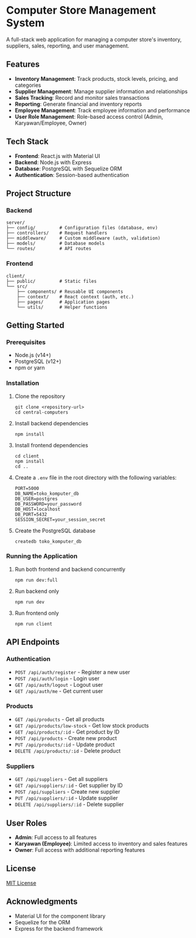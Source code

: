 # Computer Store Management System

A full-stack web application for managing a computer store's inventory, suppliers, sales, reporting, and user management.

## Features

- **Inventory Management**: Track products, stock levels, pricing, and categories
- **Supplier Management**: Manage supplier information and relationships
- **Sales Tracking**: Record and monitor sales transactions
- **Reporting**: Generate financial and inventory reports
- **Employee Management**: Track employee information and performance
- **User Role Management**: Role-based access control (Admin, Karyawan/Employee, Owner)

## Tech Stack

- **Frontend**: React.js with Material UI
- **Backend**: Node.js with Express
- **Database**: PostgreSQL with Sequelize ORM
- **Authentication**: Session-based authentication

## Project Structure

### Backend

```
server/
├── config/         # Configuration files (database, env)
├── controllers/    # Request handlers
├── middleware/     # Custom middleware (auth, validation)
├── models/         # Database models
└── routes/         # API routes
```

### Frontend

```
client/
├── public/         # Static files
└── src/
    ├── components/ # Reusable UI components
    ├── context/    # React context (auth, etc.)
    ├── pages/      # Application pages
    └── utils/      # Helper functions
```

## Getting Started

### Prerequisites

- Node.js (v14+)
- PostgreSQL (v12+)
- npm or yarn

### Installation

1. Clone the repository
   ```
   git clone <repository-url>
   cd central-computers
   ```

2. Install backend dependencies
   ```
   npm install
   ```

3. Install frontend dependencies
   ```
   cd client
   npm install
   cd ..
   ```

4. Create a `.env` file in the root directory with the following variables:
   ```
   PORT=5000
   DB_NAME=toko_komputer_db
   DB_USER=postgres
   DB_PASSWORD=your_password
   DB_HOST=localhost
   DB_PORT=5432
   SESSION_SECRET=your_session_secret
   ```

5. Create the PostgreSQL database
   ```
   createdb toko_komputer_db
   ```

### Running the Application

1. Run both frontend and backend concurrently
   ```
   npm run dev:full
   ```

2. Run backend only
   ```
   npm run dev
   ```

3. Run frontend only
   ```
   npm run client
   ```

## API Endpoints

### Authentication
- `POST /api/auth/register` - Register a new user
- `POST /api/auth/login` - Login user
- `GET /api/auth/logout` - Logout user
- `GET /api/auth/me` - Get current user

### Products
- `GET /api/products` - Get all products
- `GET /api/products/low-stock` - Get low stock products
- `GET /api/products/:id` - Get product by ID
- `POST /api/products` - Create new product
- `PUT /api/products/:id` - Update product
- `DELETE /api/products/:id` - Delete product

### Suppliers
- `GET /api/suppliers` - Get all suppliers
- `GET /api/suppliers/:id` - Get supplier by ID
- `POST /api/suppliers` - Create new supplier
- `PUT /api/suppliers/:id` - Update supplier
- `DELETE /api/suppliers/:id` - Delete supplier

## User Roles

- **Admin**: Full access to all features
- **Karyawan (Employee)**: Limited access to inventory and sales features
- **Owner**: Full access with additional reporting features

## License

[MIT License](LICENSE)

## Acknowledgments

- Material UI for the component library
- Sequelize for the ORM
- Express for the backend framework 